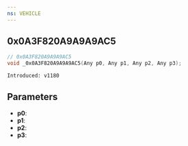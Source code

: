 ```yaml
---
ns: VEHICLE
---
```

## 0x0A3F820A9A9A9AC5

```c
// 0x0A3F820A9A9A9AC5
void _0x0A3F820A9A9A9AC5(Any p0, Any p1, Any p2, Any p3);
```

```
Introduced: v1180
```

## Parameters
* **p0**:
* **p1**:
* **p2**:
* **p3**:

